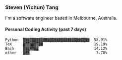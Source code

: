 ### Steven (Yichun) Tang

I'm a software engineer based in Melbourne, Australia.

#### Personal Coding Activity (past 7 days)
```
Python  ▓▓▓▓▓▓▓▓▓▓▓▓▓▓▓▓▓▓▓▓▓▓▓▓▓▓▓▓▓▓  58.91%
TeX     ▓▓▓▓▓▓▓▓▓                       19.19%
Bash    ▓▓▓▓▓▓▓                         14.12%
other   ▓▓▓                              7.78%
```
